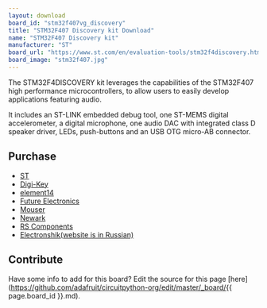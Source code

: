```yaml
---
layout: download
board_id: "stm32f407vg_discovery"
title: "STM32F407 Discovery kit Download"
name: "STM32F407 Discovery kit"
manufacturer: "ST"
board_url: "https://www.st.com/en/evaluation-tools/stm32f4discovery.html"
board_image: "stm32f407.jpg"
---
```


The STM32F4DISCOVERY kit leverages the capabilities of the STM32F407 high performance microcontrollers, to allow users to easily develop applications featuring audio.

It includes an ST-LINK embedded debug tool, one ST-MEMS digital accelerometer, a digital microphone, one audio DAC with integrated class D speaker driver, LEDs, push-buttons and an USB OTG micro-AB connector.

## Purchase
* [ST](https://www.st.com/en/evaluation-tools/stm32f4discovery.html)
* [Digi-Key](https://www.digikey.com/products/en?WT.z_cid=sp_497_0928_buynow&Enterprise=44&lang=en&Vendor=497&mpart=STM32F407G-DISC1)
* [element14](https://nz.element14.com/stmicroelectronics/stm32f407g-disc1/dev-board-foundation-line-mcu/dp/2506840?ost=STM32F407G-DISC1&CMP=GRHS-1000962&ddkey=https%3ASearch)
* [Future Electronics](https://www.futureelectronics.com/search/?selectedTab=products&q=STM32F407G-DISC1%3AmanufacturerName%3ASTMicroelectronics)
* [Mouser](https://www.mouser.com/ProductDetail/STMicroelectronics/STM32F407G-DISC1?qs=sGAEpiMZZMu3sxpa5v1qrvO%2FQjIESWxJTP5oj%252Bcqf3k%3D)
* [Newark](https://www.newark.com/stmicroelectronics/stm32f407g-disc1/dev-board-foundation-line-mcu/dp/72Y1168?st=STM32F407G-DISC1)
* [RS Components](https://nz.rs-online.com/web/p/processor-microcontroller-development-kits/9107951/?relevancy-data=636F3D3126696E3D4931384E53656172636847656E65726963266C753D656E266D6D3D6D61746368616C6C7061727469616C26706D3D5E5B5C707B4C7D5C707B4E647D2D2C2F255C2E5D2B2426706F3D31313326736E3D592673723D2673743D4B4559574F52445F53494E474C455F414C5048415F4E554D455249432673633D592677633D4E4F4E45267573743D53544D333246343037472D4449534331267374613D53544D333246343037472D444953433126&searchHistory=%7B%22enabled%22%3Afalse%7D)
* [Electronshik(website is in Russian)](https://www.electronshik.ru/item/ST/STM32F407G-DISC1)

## Contribute

Have some info to add for this board? Edit the source for this page [here](https://github.com/adafruit/circuitpython-org/edit/master/_board/{{ page.board_id }}.md).
